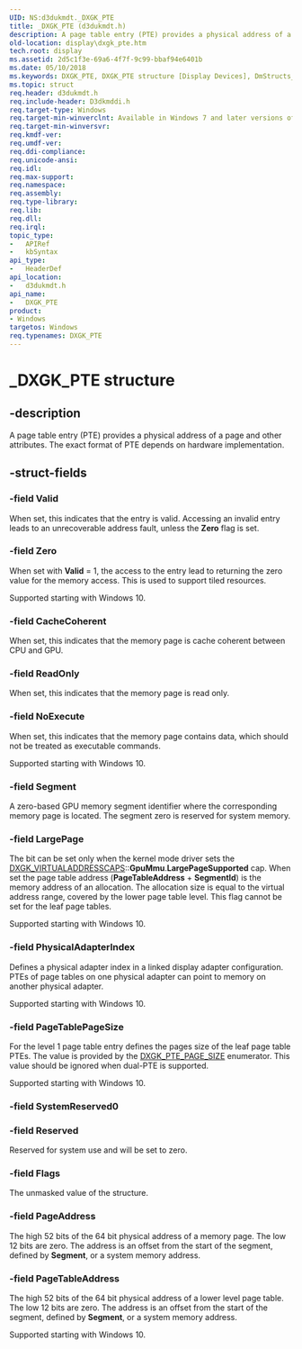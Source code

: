 ```yaml
---
UID: NS:d3dukmdt._DXGK_PTE
title: _DXGK_PTE (d3dukmdt.h)
description: A page table entry (PTE) provides a physical address of a page and other attributes. The exact format of PTE depends on hardware implementation.
old-location: display\dxgk_pte.htm
tech.root: display
ms.assetid: 2d5c1f3e-69a6-4f7f-9c99-bbaf94e6401b
ms.date: 05/10/2018
ms.keywords: DXGK_PTE, DXGK_PTE structure [Display Devices], DmStructs_701e980c-29dc-46d2-8f03-ce8485a4cc70.xml, _DXGK_PTE, d3dukmdt/DXGK_PTE, display.dxgk_pte
ms.topic: struct
req.header: d3dukmdt.h
req.include-header: D3dkmddi.h
req.target-type: Windows
req.target-min-winverclnt: Available in Windows 7 and later versions of the Windows operating systems.
req.target-min-winversvr: 
req.kmdf-ver: 
req.umdf-ver: 
req.ddi-compliance: 
req.unicode-ansi: 
req.idl: 
req.max-support: 
req.namespace: 
req.assembly: 
req.type-library: 
req.lib: 
req.dll: 
req.irql: 
topic_type:
-	APIRef
-	kbSyntax
api_type:
-	HeaderDef
api_location:
-	d3dukmdt.h
api_name:
-	DXGK_PTE
product:
- Windows
targetos: Windows
req.typenames: DXGK_PTE
---
```


# _DXGK_PTE structure


## -description


A page table entry (PTE) provides a physical address of a page and other attributes. The exact format of PTE depends on hardware implementation. 


## -struct-fields




### -field Valid

When set, this indicates that the entry is valid. Accessing an invalid entry leads to an unrecoverable address fault, unless the <b>Zero</b> flag is set.


### -field Zero

When set with <b>Valid</b> = 1, the access to the entry lead to returning the zero value for the memory access. This is used to support tiled resources.

Supported starting with Windows 10.


### -field CacheCoherent

When set, this indicates that the memory page is cache coherent between CPU and GPU.


### -field ReadOnly

When set, this indicates that the memory page is read only.


### -field NoExecute

When set, this  indicates that the memory page contains data, which should not be treated as executable commands.

Supported starting with Windows 10.


### -field Segment

A zero-based GPU memory segment identifier where the corresponding memory page is located. The segment zero is reserved for system memory. 


### -field LargePage

The bit can be set only when the kernel mode driver sets the <a href="https://msdn.microsoft.com/library/windows/hardware/ff562869">DXGK_VIRTUALADDRESSCAPS</a>::<b>GpuMmu</b>.<b>LargePageSupported</b> cap. When set the page table address (<b>PageTableAddress</b> + <b>SegmentId</b>) is the memory address of an allocation. The allocation size is equal to the virtual address range, covered by the lower page table level. This flag cannot be set for the leaf page tables.

Supported starting with Windows 10.


### -field PhysicalAdapterIndex

Defines a physical adapter index in a linked display adapter configuration. PTEs of page tables on one physical adapter can point to memory on another physical adapter.

Supported starting with Windows 10.


### -field PageTablePageSize

For the level 1 page table entry defines the pages size of the leaf page table PTEs. The value is provided by the  <a href="https://msdn.microsoft.com/library/windows/hardware/dn906834">DXGK_PTE_PAGE_SIZE</a> enumerator. This value should be ignored  when dual-PTE is supported.

Supported starting with Windows 10.


### -field SystemReserved0

 


### -field Reserved

Reserved for system use and will be set to zero.


### -field Flags

The unmasked value of the structure.


### -field PageAddress

The high 52 bits of the 64 bit physical address of a memory page. The low 12 bits are zero. The address is an offset from the start of the segment, defined by <b>Segment</b>, or a system memory address.


### -field PageTableAddress

The high 52 bits of the 64 bit physical address of a lower level page table. The low 12 bits are zero. The address is an offset from the start of the segment, defined by <b>Segment</b>, or a system memory address.

Supported starting with Windows 10.

